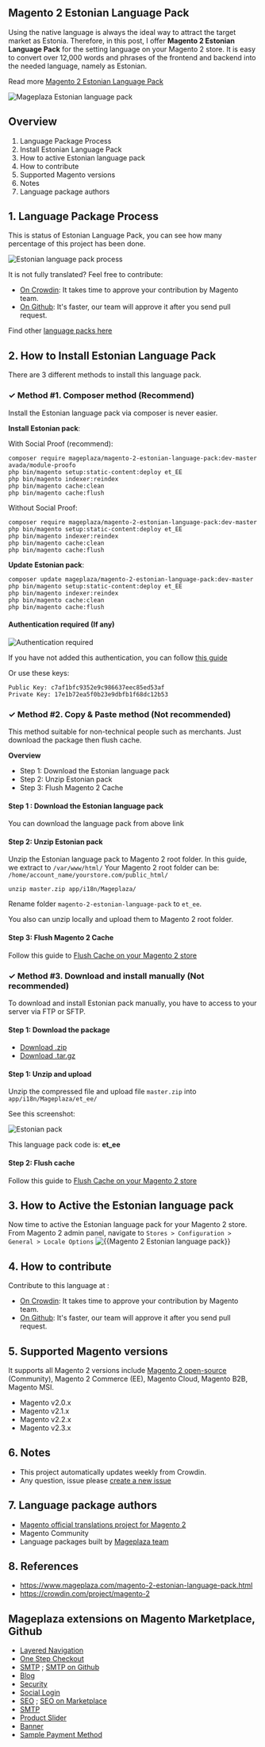 ## Magento 2 Estonian Language Pack

Using the native language is always the ideal way to attract the target market as Estonia. Therefore, in this post, I offer **Magento 2 Estonian Language Pack** for the setting language on your Magento 2 store. It is easy to convert over 12,000 words and phrases of the frontend and backend into the needed language, namely as Estonian.

Read more [Magento 2 Estonian Language Pack](https://www.mageplaza.com/magento-2-estonian-language-pack.html)

![Mageplaza Estonian language pack](https://cdn3.mageplaza.com/media/general/qjWPj1W.png)

## Overview

1. Language Package Process
2. Install Estonian Language Pack
3. How to active Estonian language pack
4. How to contribute
5. Supported Magento versions
6. Notes
7. Language package authors

## 1. Language Package Process

This is status of Estonian Language Pack, you can see how many percentage of this project has been done.

![Estonian language pack process](https://progress-bar.dev//?title=completed)

It is not fully translated? Feel free to contribute:
- [On Crowdin](https://crowdin.com/project/magento-2): It takes time to approve your contribution by Magento team.
- [On Github](https://github.com/mageplaza/magento-2-estonian-language-pack/blob/master/HOW-TO-CONTRIBUTE.md): It's faster, our team will approve it after you send pull request.


Find other [language packs here](https://www.mageplaza.com/kb/magento-2-language-pack/)

## 2. How to Install Estonian Language Pack

There are 3 different methods to install this language pack.

### ✓ Method #1. Composer method (Recommend)
Install the Estonian language pack via composer is never easier.

**Install Estonian pack**:

With Social Proof (recommend):

```
composer require mageplaza/magento-2-estonian-language-pack:dev-master avada/module-proofo
php bin/magento setup:static-content:deploy et_EE
php bin/magento indexer:reindex
php bin/magento cache:clean
php bin/magento cache:flush
```

Without Social Proof:

```
composer require mageplaza/magento-2-estonian-language-pack:dev-master
php bin/magento setup:static-content:deploy et_EE
php bin/magento indexer:reindex
php bin/magento cache:clean
php bin/magento cache:flush
```


**Update  Estonian pack**:

```
composer update mageplaza/magento-2-estonian-language-pack:dev-master
php bin/magento setup:static-content:deploy et_EE
php bin/magento indexer:reindex
php bin/magento cache:clean
php bin/magento cache:flush

```

#### Authentication required (If any)

![Authentication required](https://cdn.mageplaza.com/media/general/dmryiPk.png)

If you have not added this authentication, you can follow [this guide](http://devdocs.magento.com/guides/v2.0/install-gde/prereq/connect-auth.html)

Or use these keys:

```
Public Key: c7af1bfc9352e9c986637eec85ed53af
Private Key: 17e1b72ea5f0b23e9dbfb1f68dc12b53
```



### ✓ Method #2. Copy & Paste method (Not recommended)

This method suitable for non-technical people such as merchants. Just download the package then flush cache.

**Overview**

- Step 1: Download the Estonian language pack
- Step 2: Unzip Estonian pack
- Step 3: Flush Magento 2 Cache

#### Step 1 : Download the Estonian language pack

You can download the language pack from above link

#### Step 2: Unzip Estonian pack

Unzip the Estonian language pack to Magento 2 root folder. In this guide, we extract to `/var/www/html/`
Your Magento 2 root folder can be: `/home/account_name/yourstore.com/public_html/`

```
unzip master.zip app/i18n/Mageplaza/
```

Rename folder `magento-2-estonian-language-pack` to `et_ee`.


You also can unzip locally and upload them to Magento 2 root folder.

#### Step 3: Flush Magento 2 Cache

Follow this guide to [Flush Cache on your Magento 2 store](https://www.mageplaza.com/kb/how-flush-enable-disable-cache.html)


### ✓ Method #3. Download and install manually (Not recommended)

To download and install Estonian pack manually, you have to access to your server via FTP or SFTP.

#### Step 1: Download the package

- [Download .zip](https://github.com/mageplaza/magento-2-estonian-language-pack/archive/master.zip)
- [Download .tar.gz](https://github.com/mageplaza/magento-2-estonian-language-pack/tarball/master)

#### Step 1: Unzip and upload

Unzip the compressed file and upload file `master.zip` into `app/i18n/Mageplaza/et_ee/`

See this screenshot:

![Estonian pack](https://cdn3.mageplaza.com/media/general/language-pack.png)

This language pack code is: **et_ee**

#### Step 2: Flush cache

Follow this guide to [Flush Cache on your Magento 2 store](https://www.mageplaza.com/kb/how-flush-enable-disable-cache.html)


## 3. How to Active the Estonian language pack 

Now time to active the Estonian language pack for your Magento 2 store. From Magento 2 admin panel, navigate to `Stores > Configuration > General > Locale Options`
![{{Magento 2 Estonian language pack}}](https://cdn.mageplaza.com/media/general/aPSUA0l.png)


## 4. How to contribute

Contribute to this language at :
- [On Crowdin](https://crowdin.com/project/magento-2): It takes time to approve your contribution by Magento team.
- [On Github](https://github.com/mageplaza/magento-2-estonian-language-pack/blob/master/HOW-TO-CONTRIBUTE.md): It's faster, our team will approve it after you send pull request.


## 5. Supported Magento versions

It supports all Magento 2 versions include [Magento 2 open-source](https://www.mageplaza.com/download-magento/) (Community), Magento 2 Commerce (EE), Magento Cloud, Magento B2B, Magento MSI.


- Magento v2.0.x
- Magento v2.1.x
- Magento v2.2.x
- Magento v2.3.x



## 6. Notes 

- This project automatically updates weekly from Crowdin.
- Any question, issue please [create a new issue](https://github.com/mageplaza/magento-2-estonian-language-pack/issues/new)

## 7. Language package authors

- [Magento official translations project for Magento 2](https://crowdin.com/project/magento-2)
- Magento Community
- Language packages built by [Mageplaza team](https://www.mageplaza.com/)


## 8. References 

- https://www.mageplaza.com/magento-2-estonian-language-pack.html
- https://crowdin.com/project/magento-2



## Mageplaza extensions on Magento Marketplace, Github


- [Layered Navigation](https://marketplace.magento.com/mageplaza-layered-navigation-m2.html)
- [One Step Checkout](https://marketplace.magento.com/mageplaza-magento-2-one-step-checkout-extension.html)
- [SMTP](https://marketplace.magento.com/mageplaza-module-smtp.html) ; [SMTP on Github](https://github.com/mageplaza/magento-2-smtp)
- [Blog](https://github.com/mageplaza/magento-2-blog)
- [Security](https://marketplace.magento.com/mageplaza-module-security.html)
- [Social Login](https://github.com/mageplaza/magento-2-social-login)
- [SEO](https://github.com/mageplaza/magento-2-seo) ; [SEO on Marketplace](https://marketplace.magento.com/mageplaza-magento-2-seo-extension.html)
- [SMTP](https://github.com/mageplaza/magento-2-smtp)
- [Product Slider](https://github.com/mageplaza/magento-2-product-slider)
- [Banner](https://github.com/mageplaza/magento-2-banner-slider)
- [Sample Payment Method](https://github.com/mageplaza/magento-2-sample-payment-method)



